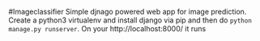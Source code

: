 #Imageclassifier
Simple djnago powered web app for image prediction. Create a python3 virtualenv and install django via pip and then do
`python manage.py runserver`. On your http://localhost:8000/ it runs
